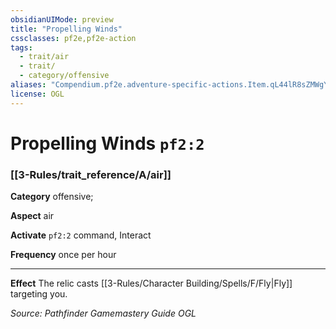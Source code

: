 ```yaml
---
obsidianUIMode: preview
title: "Propelling Winds"
cssclasses: pf2e,pf2e-action
tags:
  - trait/air
  - trait/
  - category/offensive
aliases: "Compendium.pf2e.adventure-specific-actions.Item.qL44lR8sZMWgY1r7"
license: OGL
---
```

# Propelling Winds `pf2:2`

### [[3-Rules/trait_reference/A/air]]

**Category** offensive; 




**Aspect** air

**Activate** `pf2:2` command, Interact

**Frequency** once per hour

* * *

**Effect** The relic casts [[3-Rules/Character Building/Spells/F/Fly|Fly]] targeting you.

*Source: Pathfinder Gamemastery Guide*
*OGL*